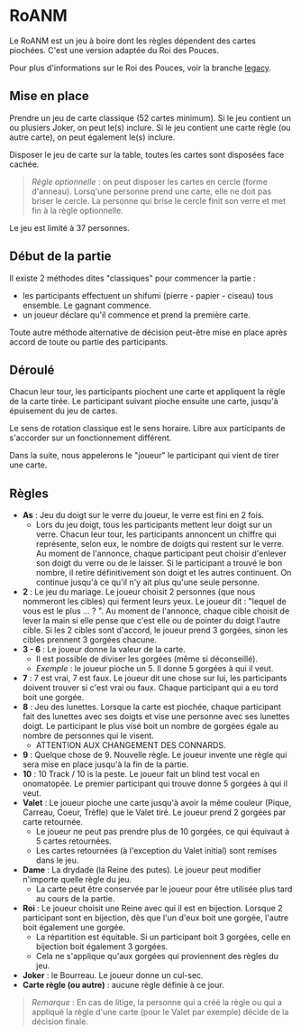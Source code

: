# RoANM

Le RoANM est un jeu à boire dont les règles dépendent des cartes piochées. C'est une version adaptée du Roi des Pouces.

Pour plus d'informations sur le Roi des Pouces, voir la branche [legacy](https://github.com/ghetthub/roanm/tree/legacy).

## Mise en place

Prendre un jeu de carte classique (52 cartes minimum). Si le jeu contient un ou plusiers Joker, on peut le(s) inclure. Si le jeu contient une carte règle (ou autre carte), on peut également le(s) inclure.

Disposer le jeu de carte sur la table, toutes les cartes sont disposées face cachée. 

> _Règle optionnelle_ : on peut disposer les cartes en cercle (forme d'anneau). Lorsq'une personne prend une carte, elle ne doit pas briser le cercle. La personne qui brise le cercle finit son verre et met fin à la règle optionnelle.

Le jeu est limité à 37 personnes.


## Début de la partie

Il existe 2 méthodes dites "classiques" pour commencer la partie :
   - les participants effectuent un shifumi (pierre - papier - ciseau) tous ensemble. Le gagnant commence. 
   - un joueur déclare qu'il commence et prend la première carte.

Toute autre méthode alternative de décision peut-être mise en place après accord de toute ou partie des participants.

## Déroulé

Chacun leur tour, les participants piochent une carte et appliquent la règle de la carte tirée. Le participant suivant pioche ensuite une carte, jusqu'à épuisement du jeu de cartes.

Le sens de rotation classique est le sens horaire. Libre aux participants de s'accorder sur un fonctionnement différent.

Dans la suite, nous appelerons le "joueur" le participant qui vient de tirer une carte.

## Règles

  * **As** : Jeu du doigt sur le verre du joueur, le verre est fini en 2 fois.
    * Lors du jeu doigt, tous les participants mettent leur doigt sur un verre. Chacun leur tour, les participants annoncent un chiffre qui représente, selon eux, le nombre de doigts qui restent sur le verre. Au moment de l'annonce, chaque participant peut choisir d'enlever son doigt du verre ou de le laisser. Si le participant a trouvé le bon nombre, il retire définitivement son doigt et les autres continuent. On continue jusqu'à ce qu'il n'y ait plus qu'une seule personne.
  * **2** : Le jeu du mariage. Le joueur choisit 2 personnes (que nous nommeront les cibles) qui ferment leurs yeux. Le joueur dit : "lequel de vous est le plus ... ? ". Au moment de l'annonce, chaque cible choisit de lever la main si elle pense que c'est elle ou de pointer du doigt l'autre cible. Si les 2 cibles sont d'accord, le joueur prend 3 gorgées, sinon les cibles prennent 3 gorgées chacune.
  * **3 - 6** : Le joueur donne la valeur de la carte.
    * Il est possible de diviser les gorgées (même si déconseillé).
    * _Exemple_ : le joueur pioche un 5. Il donne 5 gorgées à qui il veut.
  * **7** : 7 est vrai, 7 est faux. Le joueur dit une chose sur lui, les participants doivent trouver si c'est vrai ou faux. Chaque participant qui a eu tord boit une gorgée.
  * **8** : Jeu des lunettes. Lorsque la carte est piochée, chaque participant fait des lunettes avec ses doigts et vise une personne avec ses lunettes doigt. Le participant le plus visé boit un nombre de gorgées égale au nombre de personnes qui le visent. 
    * ATTENTION AUX CHANGEMENT DES CONNARDS. 
  * **9** : Quelque chose de 9. Nouvelle règle. Le joueur invente une règle qui sera mise en place jusqu'à la fin de la partie.
  * **10** : 10 Track / 10 is la peste. Le joueur fait un blind test vocal en onomatopée. Le premier participant qui trouve donne 5 gorgées à qui il veut.
  * **Valet** : Le joueur pioche une carte jusqu'à avoir la même couleur (Pique, Carreau, Coeur, Trèfle) que le Valet tiré. Le joueur prend 2 gorgées par carte retournée.
    * Le joueur ne peut pas prendre plus de 10 gorgées, ce qui équivaut à 5 cartes retournées.
    * Les cartes retournées (à l'exception du Valet initial) sont remises dans le jeu.
  * **Dame** : La drydade (la Reine des putes). Le joueur peut modifier n'importe quelle règle du jeu.
    * La carte peut être conservée par le joueur pour être utilisée plus tard au cours de la partie.
  * **Roi** : Le joueur choisit une Reine avec qui il est en bijection. Lorsque 2 participant sont en bijection, dès que l'un d'eux boit une gorgée, l'autre boit également une gorgée.
    * La répartition est équitable. Si un participant boit 3 gorgées, celle en bijection boit également 3 gorgées.
    * Cela ne s'applique qu'aux gorgées qui proviennent des règles du jeu.
  * **Joker** : le Bourreau. Le joueur donne un cul-sec.
  * **Carte règle (ou autre)** : aucune règle définie à ce jour.     

> _Remarque_ : En cas de litige, la personne qui a créé la règle ou qui a appliqué la règle d'une carte (pour le Valet par exemple) décide de la décision finale.